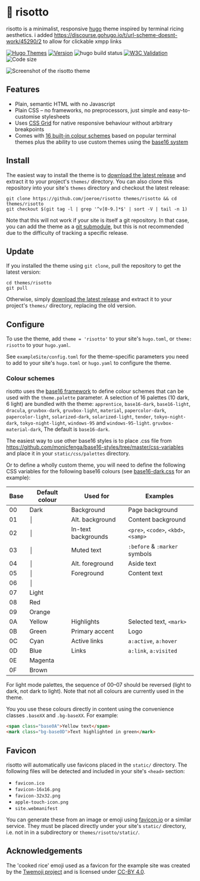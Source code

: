 # 🍚 risotto

risotto is a minimalist, responsive [hugo](https://gohugo.io) theme inspired by terminal ricing aesthetics.
i added https://discourse.gohugo.io/t/url-scheme-doesnt-work/45290/2 to allow for clickable xmpp links

[![Hugo Themes](https://img.shields.io/badge/Hugo_Themes-risotto-blue?logo=hugo)](https://themes.gohugo.io/themes/risotto/)
[![Version](https://img.shields.io/badge/semver-v0.4.0-blue)](https://semver.org)
![hugo build status](https://github.com/joeroe/risotto/actions/workflows/hugo-build-exampleSite.yml/badge.svg)
[![W3C Validation](https://img.shields.io/w3c-validation/html?targetUrl=https%3A%2F%2Frisotto.joeroe.io)](https://validator.nu/?doc=https%3A%2F%2Frisotto.joeroe.io)
![Code size](https://img.shields.io/github/languages/code-size/joeroe/risotto)

![Screenshot of the risotto theme](https://raw.githubusercontent.com/joeroe/risotto/master/images/screenshot.png)

## Features

* Plain, semantic HTML with no Javascript
* Plain CSS – no frameworks, no preprocessors, just simple and easy-to-customise stylesheets
* Uses [CSS Grid](https://developer.mozilla.org/en-US/docs/Web/CSS/CSS_grid_layout) for native responsive behaviour without arbitrary breakpoints
* Comes with [16 built-in colour schemes](#colour-schemes) based on popular terminal themes plus the ability to use custom themes using the [base16 system](https://github.com/monicfenga/base16-styles)

## Install

The easiest way to install the theme is to [download the latest release](https://github.com/joeroe/risotto/releases) and extract it to your project's `themes/` directory.
You can also clone this repository into your site's `themes` directory and checkout the latest release:

```shell
git clone https://github.com/joeroe/risotto themes/risotto && cd themes/risotto
git checkout $(git tag -l | grep '^v[0-9.]*$' | sort -V | tail -n 1)
```

Note that this will not work if your site is itself a git repository.
In that case, you can add the theme as a [git submodule](https://git-scm.com/book/en/v2/Git-Tools-Submodules), but this is not recommended due to the difficulty of tracking a specific release.

## Update

If you installed the theme using `git clone`, pull the repository to get the latest version:

```shell
cd themes/risotto
git pull
```

Otherwise, simply [download the latest release](https://github.com/joeroe/risotto/releases) and extract it to your project's `themes/` directory, replacing the old version.

## Configure

To use the theme, add `theme = 'risotto'` to your site's `hugo.toml`, or `theme: risotto` to your `hugo.yaml`.

See `exampleSite/config.toml` for the theme-specific parameters you need to add to your site's `hugo.toml` or `hugo.yaml` to configure the theme.

### Colour schemes

risotto uses the [base16 framework](https://github.com/chriskempson/base16) to define colour schemes that can be used with the `theme.palette` parameter.
A selection of 16 palettes (10 dark, 6 light) are bundled with the theme: `apprentice`, `base16-dark`, `base16-light`, `dracula`, `gruvbox-dark`, `gruvbox-light`, `material`, `papercolor-dark`, `papercolor-light`, `solarized-dark`, `solarized-light`, `tender`, `tokyo-night-dark`, `tokyo-night-light`, `windows-95` and `windows-95-light`. `gruvbox-material-dark`,
The default is `base16-dark`.

<!-- TODO: add screenshots of default themes -->

The easiest way to use other base16 styles is to place .css file from https://github.com/monicfenga/base16-styles/tree/master/css-variables and place it in your `static/css/palettes` directory.

Or to define a wholly custom theme, you will need to define the following CSS variables for the following base16 colours (see [base16-dark.css](blob/main/static/css/palettes/base16-dark.css) for an example):

| Base | Default colour                             | Used for            | Examples                             |
| ---- | ------------------------------------------ | ------------------- | ------------------------------------ |
| 00   | <span class="base00">Dark</span>           | Background          | Page background                      |
| 01   | <span class="base01">│</span>              | Alt. background     | Content background                   |
| 02   | <span class="base02">│</span>              | In-text backgrounds | `<pre>`, `<code>`, `<kbd>`, `<samp>` |
| 03   | <span class="base03">│</span>              | Muted text          | `:before` & `:marker` symbols        |
| 04   | <span class="base04">│</span>              | Alt. foreground     | Aside text                           |
| 05   | <span class="base05">│</span>              | Foreground          | Content text                         |
| 06   | <span class="base06">│</span>              |                     |                                      |
| 07   | <span class="base07">Light</span>          |                     |                                      |
| 08   | <span class="base08">Red</span>            |                     |                                      |
| 09   | <span class="base09">Orange</span>         |                     |                                      |
| 0A   | <span class="base0A">Yellow</span>         | Highlights          | Selected text, `<mark>`              |
| 0B   | <span class="base0B">Green</span>          | Primary accent      | Logo                                 |
| 0C   | <span class="base0C">Cyan</span>           | Active links        | `a:active`, `a:hover`                |
| 0D   | <span class="base0D">Blue</span>           | Links               | `a:link`, `a:visited`                |
| 0E   | <span class="base0E">Magenta</span>        |                     |                                      |
| 0F   | <span class="base0F">Brown</span>          |                     |                                      |

For light mode palettes, the sequence of 00–07 should be reversed (light to dark, not dark to light).
Note that not all colours are currently used in the theme.

You you use these colours directly in content using the convenience classes `.baseXX` and `.bg-baseXX`.
For example:

```html
<span class="base0A">Yellow text</span>
<mark class="bg-base0D">Text highlighted in green</mark>
```

## Favicon

risotto will automatically use favicons placed in the `static/` directory.
The following files will be detected and included in your site's `<head>` section:

* `favicon.ico`
* `favicon-16x16.png`
* `favicon-32x32.png`
* `apple-touch-icon.png`
* `site.webmanifest`

You can generate these from an image or emoji using [favicon.io](https://favicon.io/) or a similar service.
They must be placed directly under your site's `static/` directory, i.e. not in in a subdirectory or `themes/risotto/static/`.

## Acknowledgements

The 'cooked rice' emoji used as a favicon for the example site was created by the [Twemoji project](https://twemoji.twitter.com/) and is licensed under [CC-BY 4.0](https://creativecommons.org/licenses/by/4.0/).
